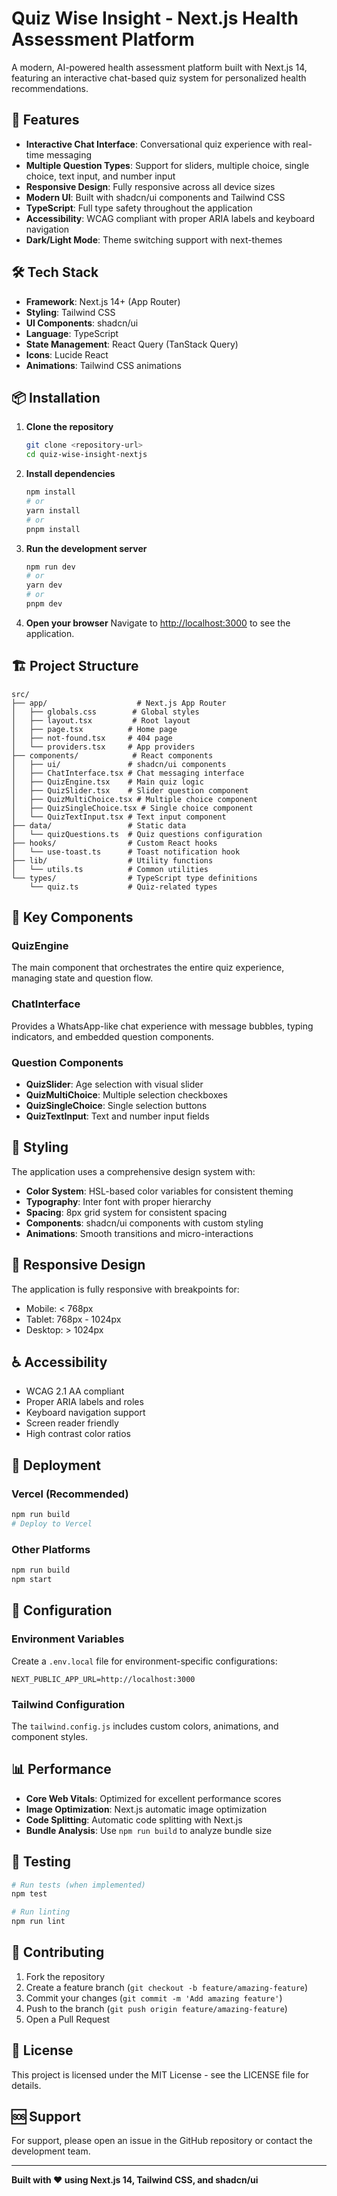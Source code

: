 # Quiz Wise Insight - Next.js Health Assessment Platform

A modern, AI-powered health assessment platform built with Next.js 14, featuring an interactive chat-based quiz system for personalized health recommendations.

## 🚀 Features

- **Interactive Chat Interface**: Conversational quiz experience with real-time messaging
- **Multiple Question Types**: Support for sliders, multiple choice, single choice, text input, and number input
- **Responsive Design**: Fully responsive across all device sizes
- **Modern UI**: Built with shadcn/ui components and Tailwind CSS
- **TypeScript**: Full type safety throughout the application
- **Accessibility**: WCAG compliant with proper ARIA labels and keyboard navigation
- **Dark/Light Mode**: Theme switching support with next-themes

## 🛠 Tech Stack

- **Framework**: Next.js 14+ (App Router)
- **Styling**: Tailwind CSS
- **UI Components**: shadcn/ui
- **Language**: TypeScript
- **State Management**: React Query (TanStack Query)
- **Icons**: Lucide React
- **Animations**: Tailwind CSS animations

## 📦 Installation

1. **Clone the repository**
   ```bash
   git clone <repository-url>
   cd quiz-wise-insight-nextjs
   ```

2. **Install dependencies**
   ```bash
   npm install
   # or
   yarn install
   # or
   pnpm install
   ```

3. **Run the development server**
   ```bash
   npm run dev
   # or
   yarn dev
   # or
   pnpm dev
   ```

4. **Open your browser**
   Navigate to [http://localhost:3000](http://localhost:3000) to see the application.

## 🏗 Project Structure

```
src/
├── app/                    # Next.js App Router
│   ├── globals.css        # Global styles
│   ├── layout.tsx         # Root layout
│   ├── page.tsx          # Home page
│   ├── not-found.tsx     # 404 page
│   └── providers.tsx     # App providers
├── components/            # React components
│   ├── ui/               # shadcn/ui components
│   ├── ChatInterface.tsx # Chat messaging interface
│   ├── QuizEngine.tsx    # Main quiz logic
│   ├── QuizSlider.tsx    # Slider question component
│   ├── QuizMultiChoice.tsx # Multiple choice component
│   ├── QuizSingleChoice.tsx # Single choice component
│   └── QuizTextInput.tsx # Text input component
├── data/                 # Static data
│   └── quizQuestions.ts  # Quiz questions configuration
├── hooks/                # Custom React hooks
│   └── use-toast.ts      # Toast notification hook
├── lib/                  # Utility functions
│   └── utils.ts          # Common utilities
└── types/                # TypeScript type definitions
    └── quiz.ts           # Quiz-related types
```

## 🎯 Key Components

### QuizEngine
The main component that orchestrates the entire quiz experience, managing state and question flow.

### ChatInterface
Provides a WhatsApp-like chat experience with message bubbles, typing indicators, and embedded question components.

### Question Components
- **QuizSlider**: Age selection with visual slider
- **QuizMultiChoice**: Multiple selection checkboxes
- **QuizSingleChoice**: Single selection buttons
- **QuizTextInput**: Text and number input fields

## 🎨 Styling

The application uses a comprehensive design system with:
- **Color System**: HSL-based color variables for consistent theming
- **Typography**: Inter font with proper hierarchy
- **Spacing**: 8px grid system for consistent spacing
- **Components**: shadcn/ui components with custom styling
- **Animations**: Smooth transitions and micro-interactions

## 📱 Responsive Design

The application is fully responsive with breakpoints for:
- Mobile: < 768px
- Tablet: 768px - 1024px
- Desktop: > 1024px

## ♿ Accessibility

- WCAG 2.1 AA compliant
- Proper ARIA labels and roles
- Keyboard navigation support
- Screen reader friendly
- High contrast color ratios

## 🚀 Deployment

### Vercel (Recommended)
```bash
npm run build
# Deploy to Vercel
```

### Other Platforms
```bash
npm run build
npm start
```

## 🔧 Configuration

### Environment Variables
Create a `.env.local` file for environment-specific configurations:
```env
NEXT_PUBLIC_APP_URL=http://localhost:3000
```

### Tailwind Configuration
The `tailwind.config.js` includes custom colors, animations, and component styles.

## 📊 Performance

- **Core Web Vitals**: Optimized for excellent performance scores
- **Image Optimization**: Next.js automatic image optimization
- **Code Splitting**: Automatic code splitting with Next.js
- **Bundle Analysis**: Use `npm run build` to analyze bundle size

## 🧪 Testing

```bash
# Run tests (when implemented)
npm test

# Run linting
npm run lint
```

## 🤝 Contributing

1. Fork the repository
2. Create a feature branch (`git checkout -b feature/amazing-feature`)
3. Commit your changes (`git commit -m 'Add amazing feature'`)
4. Push to the branch (`git push origin feature/amazing-feature`)
5. Open a Pull Request

## 📄 License

This project is licensed under the MIT License - see the LICENSE file for details.

## 🆘 Support

For support, please open an issue in the GitHub repository or contact the development team.

---

**Built with ❤️ using Next.js 14, Tailwind CSS, and shadcn/ui**